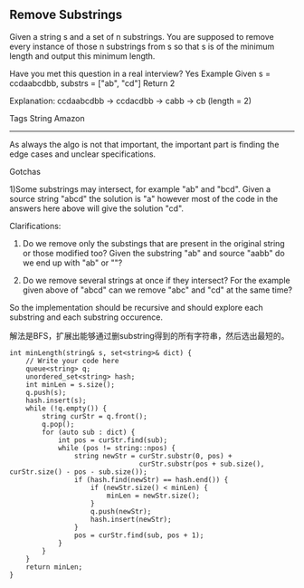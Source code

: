 ## Remove Substrings  ##

Given a string s and a set of n substrings. You are supposed to remove every instance of those n substrings from s so that s is of the minimum length and output this minimum length.

Have you met this question in a real interview? Yes
Example
Given s = ccdaabcdbb, substrs = ["ab", "cd"]
Return 2

Explanation: 
ccdaabcdbb -> ccdacdbb -> cabb -> cb (length = 2)

Tags 
String Amazon

----------
As always the algo is not that important, the important part is finding the edge cases and unclear specifications.

Gotchas 

1)Some substrings may intersect, for example "ab" and "bcd". Given a source string "abcd" the solution is "a" however most of the code in the answers here above will give the solution "cd".

Clarifications: 

1) Do we remove only the substings that are present in the original string or those modified too? Given the substring "ab" and source "aabb" do we end up with "ab" or ""? 

2) Do we remove several strings at once if they intersect? For the example given above of "abcd" can we remove "abc" and "cd" at the same time?

So the implementation should be recursive and should explore each substring and each substring occurence.

解法是BFS，扩展出能够通过删substring得到的所有字符串，然后选出最短的。

	int minLength(string& s, set<string>& dict) {
	    // Write your code here
	    queue<string> q;
	    unordered_set<string> hash;
	    int minLen = s.size();
	    q.push(s);
	    hash.insert(s);
	    while (!q.empty()) {
	        string curStr = q.front();
	        q.pop();
	        for (auto sub : dict) {
	            int pos = curStr.find(sub);
	            while (pos != string::npos) {
	                string newStr = curStr.substr(0, pos) + 
	                                curStr.substr(pos + sub.size(), curStr.size() - pos - sub.size());
	                if (hash.find(newStr) == hash.end()) {
	                    if (newStr.size() < minLen) {
	                        minLen = newStr.size();
	                    }
	                    q.push(newStr);
	                    hash.insert(newStr);
	                }
	                pos = curStr.find(sub, pos + 1);
	            }
	        }
	    }
	    return minLen;
	}